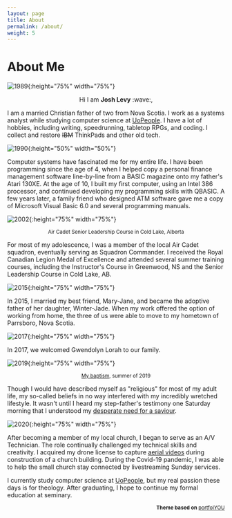 ```yaml
---
layout: page
title: About
permalink: /about/
weight: 5
---
```


# **About Me**

![1989](../media/josh1989.jpg "1989"){:height="75%" width="75%"}

<p align="center">Hi I am <b>Josh Levy</b> :wave:,</p>

I am a married Christian father of two from Nova Scotia. I work as a systems analyst while studying computer science at <a href="https://uopeople.edu/" target="_blank">UoPeople</a>. I have a lot of hobbies, including writing, speedrunning, tabletop RPGs, and coding. I collect and restore <strike>IBM</strike> ThinkPads and other old tech. 

![1990](../media/josh1990.jpg "1990"){:height="50%" width="50%"}

<p>Computer systems have fascinated me for my entire life. I have been programming since the age of 4, when I helped copy a personal finance management software line-by-line from a BASIC magazine onto my father's Atari 130XE. At the age of 10, I built my first computer, using an Intel 386 processor, and continued developing my programming skills with QBASIC. A few years later, a family friend who designed ATM software gave me a copy of Microsoft Visual Basic 6.0 and several programming manuals.</p>

![2002](../media/josh2002-slc.jpg "2002"){:height="75%" width="75%"}
<p align="center"><small>Air Cadet Senior Leadership Course in Cold Lake, Alberta</small></p>

<p>For most of my adolescence, I was a member of the local Air Cadet squadron, eventually serving as Squadron Commander. I received the Royal Canadian Legion Medal of Excellence and attended several summer training courses, including the Instructor's Course in Greenwood, NS and the Senior Leadership Course in Cold Lake, AB.</p>

![2015](../media/josh2015.jpg "2015"){:height="75%" width="75%"}

<p>In 2015, I married my best friend, Mary-Jane, and became the adoptive father of her daughter, Winter-Jade. When my work offered the option of working from home, the three of us were able to move to my hometown of Parrsboro, Nova Scotia.</p>


![2017](../media/josh2017.jpg "2017"){:height="75%" width="75%"}

<p>In 2017, we welcomed Gwendolyn Lorah to our family.</p>


![2019](../media/josh2019.jpg "2019"){:height="75%" width="75%"}
<p align="center"><small><a href="https://youtu.be/eFnDdfzPegM" target="_blank">My baptism</a>, summer of 2019</small></p>

<p>Though I would have described myself as "religious" for most of my adult life, my so-called beliefs in no way interfered with my incredibly wretched lifestyle. It wasn't until I heard my step-father's testimony one Saturday morning that I understood my <a href="https://whattimeispurple.com/discover-the-gospel/" target="_blank">desperate need for a saviour</a>. </p>

![2020](../media/josh2020.jpg "2020"){:height="75%" width="75%"}

<p>After becoming a member of my local church, I began to serve as an A/V Technician. The role continually challenged my technical skills and creativity. I acquired my drone license to capture <a href="https://www.youtube.com/watch?v=kfA3k3g48NE" target="_blank">aerial videos</a> during construction of a church building. During the Covid-19 pandemic, I was able to help the small church stay connected by livestreaming Sunday services.</p>

<p>I currently study computer science at <a href="https://uopeople.edu/" target="_blank">UoPeople</a>, but my real passion these days is for theology. After graduating, I hope to continue my formal education at seminary.</p>

<p align="right"><small><b>Theme based on </b><a href="https://youssefraafatnasry.me/portfolYOU">portfolYOU</a></small></p>